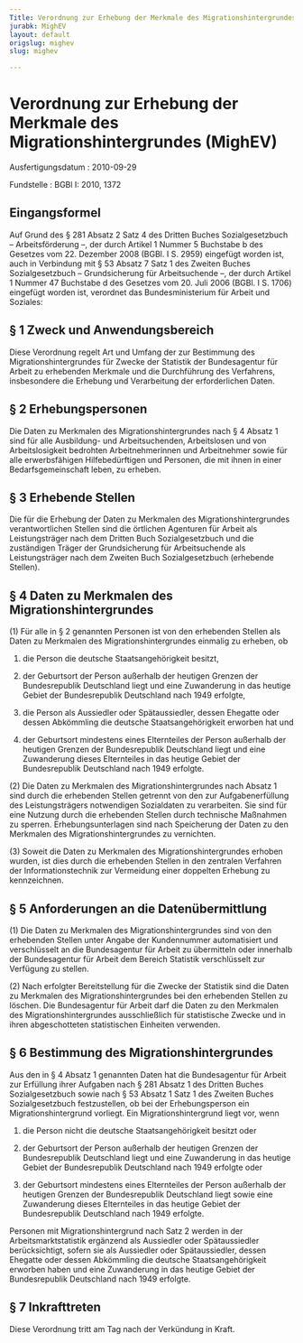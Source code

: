 ```yaml
---
Title: Verordnung zur Erhebung der Merkmale des Migrationshintergrundes
jurabk: MighEV
layout: default
origslug: mighev
slug: mighev

---
```


# Verordnung zur Erhebung der Merkmale des Migrationshintergrundes (MighEV)

Ausfertigungsdatum
:   2010-09-29

Fundstelle
:   BGBl I: 2010, 1372

## Eingangsformel

Auf Grund des § 281 Absatz 2 Satz 4 des Dritten Buches
Sozialgesetzbuch – Arbeitsförderung –, der durch Artikel 1 Nummer 5
Buchstabe b des Gesetzes vom 22. Dezember 2008 (BGBl. I S. 2959)
eingefügt worden ist, auch in Verbindung mit § 53 Absatz 7 Satz 1 des
Zweiten Buches Sozialgesetzbuch – Grundsicherung für Arbeitsuchende –,
der durch Artikel 1 Nummer 47 Buchstabe d des Gesetzes vom 20. Juli
2006 (BGBl. I S. 1706) eingefügt worden ist, verordnet das
Bundesministerium für Arbeit und Soziales:

## § 1 Zweck und Anwendungsbereich

Diese Verordnung regelt Art und Umfang der zur Bestimmung des
Migrationshintergrundes für Zwecke der Statistik der Bundesagentur für
Arbeit zu erhebenden Merkmale und die Durchführung des Verfahrens,
insbesondere die Erhebung und Verarbeitung der erforderlichen Daten.

## § 2 Erhebungspersonen

Die Daten zu Merkmalen des Migrationshintergrundes nach § 4 Absatz 1
sind für alle Ausbildung- und Arbeitsuchenden, Arbeitslosen und von
Arbeitslosigkeit bedrohten Arbeitnehmerinnen und Arbeitnehmer sowie
für alle erwerbsfähigen Hilfebedürftigen und Personen, die mit ihnen
in einer Bedarfsgemeinschaft leben, zu erheben.

## § 3 Erhebende Stellen

Die für die Erhebung der Daten zu Merkmalen des
Migrationshintergrundes verantwortlichen Stellen sind die örtlichen
Agenturen für Arbeit als Leistungsträger nach dem Dritten Buch
Sozialgesetzbuch und die zuständigen Träger der Grundsicherung für
Arbeitsuchende als Leistungsträger nach dem Zweiten Buch
Sozialgesetzbuch (erhebende Stellen).

## § 4 Daten zu Merkmalen des Migrationshintergrundes

(1) Für alle in § 2 genannten Personen ist von den erhebenden Stellen
als Daten zu Merkmalen des Migrationshintergrundes einmalig zu
erheben, ob

1.  die Person die deutsche Staatsangehörigkeit besitzt,


2.  der Geburtsort der Person außerhalb der heutigen Grenzen der
    Bundesrepublik Deutschland liegt und eine Zuwanderung in das heutige
    Gebiet der Bundesrepublik Deutschland nach 1949 erfolgte,


3.  die Person als Aussiedler oder Spätaussiedler, dessen Ehegatte oder
    dessen Abkömmling die deutsche Staatsangehörigkeit erworben hat und


4.  der Geburtsort mindestens eines Elternteiles der Person außerhalb der
    heutigen Grenzen der Bundesrepublik Deutschland liegt und eine
    Zuwanderung dieses Elternteiles in das heutige Gebiet der
    Bundesrepublik Deutschland nach 1949 erfolgte.




(2) Die Daten zu Merkmalen des Migrationshintergrundes nach Absatz 1
sind durch die erhebenden Stellen getrennt von den zur
Aufgabenerfüllung des Leistungsträgers notwendigen Sozialdaten zu
verarbeiten. Sie sind für eine Nutzung durch die erhebenden Stellen
durch technische Maßnahmen zu sperren. Erhebungsunterlagen sind nach
Speicherung der Daten zu den Merkmalen des Migrationshintergrundes zu
vernichten.

(3) Soweit die Daten zu Merkmalen des Migrationshintergrundes erhoben
wurden, ist dies durch die erhebenden Stellen in den zentralen
Verfahren der Informationstechnik zur Vermeidung einer doppelten
Erhebung zu kennzeichnen.

## § 5 Anforderungen an die Datenübermittlung

(1) Die Daten zu Merkmalen des Migrationshintergrundes sind von den
erhebenden Stellen unter Angabe der Kundennummer automatisiert und
verschlüsselt an die Bundesagentur für Arbeit zu übermitteln oder
innerhalb der Bundesagentur für Arbeit dem Bereich Statistik
verschlüsselt zur Verfügung zu stellen.

(2) Nach erfolgter Bereitstellung für die Zwecke der Statistik sind
die Daten zu Merkmalen des Migrationshintergrundes bei den erhebenden
Stellen zu löschen. Die Bundesagentur für Arbeit darf die Daten zu den
Merkmalen des Migrationshintergrundes ausschließlich für statistische
Zwecke und in ihren abgeschotteten statistischen Einheiten verwenden.

## § 6 Bestimmung des Migrationshintergrundes

Aus den in § 4 Absatz 1 genannten Daten hat die Bundesagentur für
Arbeit zur Erfüllung ihrer Aufgaben nach § 281 Absatz 1 des Dritten
Buches Sozialgesetzbuch sowie nach § 53 Absatz 1 Satz 1 des Zweiten
Buches Sozialgesetzbuch festzustellen, ob bei der Erhebungsperson ein
Migrationshintergrund vorliegt. Ein Migrationshintergrund liegt vor,
wenn

1.  die Person nicht die deutsche Staatsangehörigkeit besitzt oder


2.  der Geburtsort der Person außerhalb der heutigen Grenzen der
    Bundesrepublik Deutschland liegt und eine Zuwanderung in das heutige
    Gebiet der Bundesrepublik Deutschland nach 1949 erfolgte oder


3.  der Geburtsort mindestens eines Elternteiles der Person außerhalb der
    heutigen Grenzen der Bundesrepublik Deutschland liegt sowie eine
    Zuwanderung dieses Elternteiles in das heutige Gebiet der
    Bundesrepublik Deutschland nach 1949 erfolgte.



Personen mit Migrationshintergrund nach Satz 2 werden in der
Arbeitsmarktstatistik ergänzend als Aussiedler oder Spätaussiedler
berücksichtigt, sofern sie als Aussiedler oder Spätaussiedler, dessen
Ehegatte oder dessen Abkömmling die deutsche Staatsangehörigkeit
erworben haben und eine Zuwanderung in das heutige Gebiet der
Bundesrepublik Deutschland nach 1949 erfolgte.

## § 7 Inkrafttreten

Diese Verordnung tritt am Tag nach der Verkündung in Kraft.

